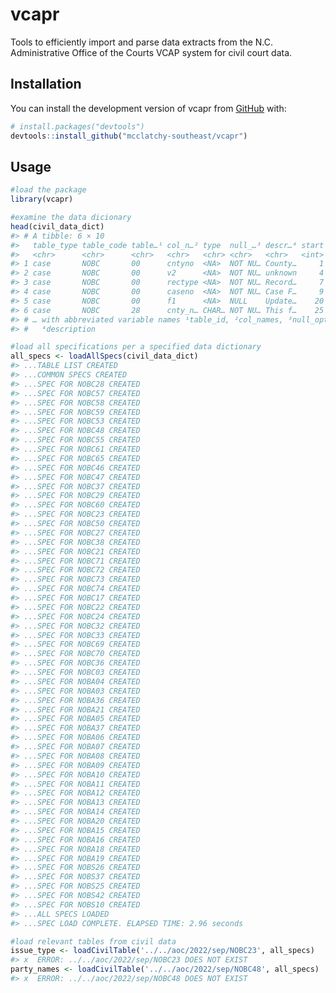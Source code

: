 
<!-- README.md is generated from README.Rmd. Please edit that file -->

# vcapr

<!-- badges: start -->
<!-- badges: end -->

Tools to efficiently import and parse data extracts from the N.C.
Administrative Office of the Courts VCAP system for civil court data.

## Installation

You can install the development version of vcapr from
[GitHub](https://github.com/) with:

``` r
# install.packages("devtools")
devtools::install_github("mcclatchy-southeast/vcapr")
```

## Usage

``` r
#load the package
library(vcapr)

#examine the data dicionary
head(civil_data_dict)
#> # A tibble: 6 × 10
#>   table_type table_code table…¹ col_n…² type  null_…³ descr…⁴ start   end length
#>   <chr>      <chr>      <chr>   <chr>   <chr> <chr>   <chr>   <int> <int>  <int>
#> 1 case       NOBC       00      cntyno  <NA>  NOT NU… County…     1     3      3
#> 2 case       NOBC       00      v2      <NA>  NOT NU… unknown     4     6      3
#> 3 case       NOBC       00      rectype <NA>  NOT NU… Record…     7     8      2
#> 4 case       NOBC       00      caseno  <NA>  NOT NU… Case F…     9    19     11
#> 5 case       NOBC       00      f1      <NA>  NULL    Update…    20    24      5
#> 6 case       NOBC       28      cnty_n… CHAR… NOT NU… This f…    25    27      3
#> # … with abbreviated variable names ¹​table_id, ²​col_names, ³​null_option,
#> #   ⁴​description

#load all specifications per a specified data dictionary
all_specs <- loadAllSpecs(civil_data_dict)
#> ...TABLE LIST CREATED
#> ...COMMON SPECS CREATED
#> ...SPEC FOR NOBC28 CREATED
#> ...SPEC FOR NOBC57 CREATED
#> ...SPEC FOR NOBC58 CREATED
#> ...SPEC FOR NOBC59 CREATED
#> ...SPEC FOR NOBC53 CREATED
#> ...SPEC FOR NOBC48 CREATED
#> ...SPEC FOR NOBC55 CREATED
#> ...SPEC FOR NOBC61 CREATED
#> ...SPEC FOR NOBC65 CREATED
#> ...SPEC FOR NOBC46 CREATED
#> ...SPEC FOR NOBC47 CREATED
#> ...SPEC FOR NOBC37 CREATED
#> ...SPEC FOR NOBC29 CREATED
#> ...SPEC FOR NOBC60 CREATED
#> ...SPEC FOR NOBC23 CREATED
#> ...SPEC FOR NOBC50 CREATED
#> ...SPEC FOR NOBC27 CREATED
#> ...SPEC FOR NOBC38 CREATED
#> ...SPEC FOR NOBC21 CREATED
#> ...SPEC FOR NOBC71 CREATED
#> ...SPEC FOR NOBC72 CREATED
#> ...SPEC FOR NOBC73 CREATED
#> ...SPEC FOR NOBC74 CREATED
#> ...SPEC FOR NOBC17 CREATED
#> ...SPEC FOR NOBC22 CREATED
#> ...SPEC FOR NOBC24 CREATED
#> ...SPEC FOR NOBC32 CREATED
#> ...SPEC FOR NOBC33 CREATED
#> ...SPEC FOR NOBC69 CREATED
#> ...SPEC FOR NOBC70 CREATED
#> ...SPEC FOR NOBC36 CREATED
#> ...SPEC FOR NOBC03 CREATED
#> ...SPEC FOR NOBA04 CREATED
#> ...SPEC FOR NOBA03 CREATED
#> ...SPEC FOR NOBA36 CREATED
#> ...SPEC FOR NOBA21 CREATED
#> ...SPEC FOR NOBA05 CREATED
#> ...SPEC FOR NOBA37 CREATED
#> ...SPEC FOR NOBA06 CREATED
#> ...SPEC FOR NOBA07 CREATED
#> ...SPEC FOR NOBA08 CREATED
#> ...SPEC FOR NOBA09 CREATED
#> ...SPEC FOR NOBA10 CREATED
#> ...SPEC FOR NOBA11 CREATED
#> ...SPEC FOR NOBA12 CREATED
#> ...SPEC FOR NOBA13 CREATED
#> ...SPEC FOR NOBA14 CREATED
#> ...SPEC FOR NOBA20 CREATED
#> ...SPEC FOR NOBA15 CREATED
#> ...SPEC FOR NOBA16 CREATED
#> ...SPEC FOR NOBA18 CREATED
#> ...SPEC FOR NOBA19 CREATED
#> ...SPEC FOR NOBS26 CREATED
#> ...SPEC FOR NOBS37 CREATED
#> ...SPEC FOR NOBS25 CREATED
#> ...SPEC FOR NOBS42 CREATED
#> ...SPEC FOR NOBS10 CREATED
#> ...ALL SPECS LOADED
#> ...SPEC LOAD COMPLETE. ELAPSED TIME: 2.96 seconds

#load relevant tables from civil data
issue_type <- loadCivilTable('../../aoc/2022/sep/NOBC23', all_specs)
#> x  ERROR: ../../aoc/2022/sep/NOBC23 DOES NOT EXIST
party_names <- loadCivilTable('../../aoc/2022/sep/NOBC48', all_specs)
#> x  ERROR: ../../aoc/2022/sep/NOBC48 DOES NOT EXIST
```

<!--You'll still need to render `README.Rmd` regularly, to keep `README.md` up-to-date. `devtools::build_readme()` is handy for this. You could also use GitHub Actions to re-render `README.Rmd` every time you push. An example workflow can be found here: <https://github.com/r-lib/actions/tree/v1/examples>.\-->
